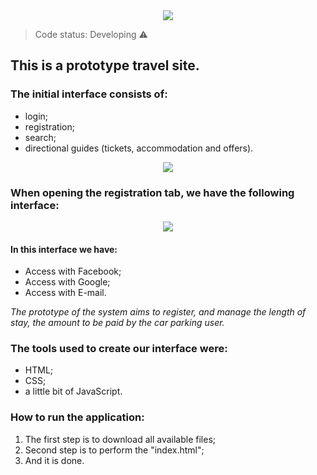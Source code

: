 <div align="center">
  <img src="https://user-images.githubusercontent.com/81762226/126399740-193be426-56c6-4bec-b301-2720f8d84a27.JPG">
</div>

> Code status: Developing ⚠️

## This is a prototype travel site.

### The initial interface consists of:

+ login;
+ registration;
+ search;
+ directional guides (tickets, accommodation and offers).

<div align="center">
  <img src="https://user-images.githubusercontent.com/81762226/126400236-c2281001-aaf4-4206-907e-a7775e01daa4.JPG">
</div>

### When opening the registration tab, we have the following interface:

<div align="center">
  <img src="https://user-images.githubusercontent.com/81762226/126400377-4081fe33-d870-4648-9721-45ce00f2500b.JPG">
</div>

#### In this interface we have:

+ Access with Facebook;
+ Access with Google;
+ Access with E-mail.


*The prototype of the system aims to register, and manage the length of stay, the amount to be paid by the car parking user.*

### The tools used to create our interface were:

+ HTML;
+ CSS;
+ a little bit of JavaScript.

### How to run the application:

1. The first step is to download all available files;
2. Second step is to perform the "index.html";
3. And it is done.
